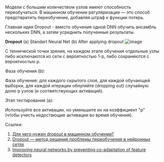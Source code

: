 Модели с большим количеством узлов имеют способность переобучаться. В машинном обучении регуляризация — это способ предотвратить переобучение, добавляя штраф к функции потерь.

Главная идея Dropout - вместо обучения одной DNN обучить ансамбль нескольких DNN, а затем усреднить полученные результаты. 

**Dropout**  (a) Standart Neural Net  (b) After applying dropout
![image](https://github.com/MariaShaiina/Marathon_DL_SSAU_2023/assets/113552167/3edaa857-9bf5-4697-8aca-61d9f8f5b2c2)

С технической точки зрения, на каждом этапе обучения отдельные узлы либо исключаются из сети с вероятностью 1-p, либо сохраняются с вероятностью p.

Фаза обучения (b):

Фаза обучения: для каждого скрытого слоя, для каждой обучающей выборки, для каждой итерации обнуляйте (dropping out) случайную долю p узлов (и соответствующих активаций).

Этап тестирования (a):

Используйте все активации, но уменьшите их на коэффициент "p" (чтобы учесть недостающие активации во время обучения).

Ссылки:
1. [Для чего нужен dropout в машинном обучении?](https://yandex.ru/q/machine-learning/10885269761/#:~:text=Dropout%20—%20это%20подход%20к%20регуляризации,узлов%20(и%20соответствующих%20активаций))
2. [Dropout — метод решения проблемы переобучения в нейронных сетях](https://habr.com/ru/companies/wunderfund/articles/330814/#)
3. [Improving neural networks by preventing co-adaptation of feature detectors](https://arxiv.org/pdf/1207.0580.pdf)
